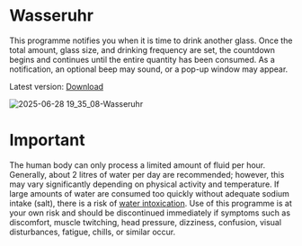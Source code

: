 # Wasseruhr
This programme notifies you when it is time to drink another glass. Once the total amount, glass size, and drinking frequency are set, the countdown begins and continues until the entire quantity has been consumed. As a notification, an optional beep may sound, or a pop-up window may appear.

Latest version: [Download](https://github.com/Alsweider/Wasseruhr/releases/latest)

![2025-06-28 19_35_08-Wasseruhr](https://github.com/user-attachments/assets/7584fbea-a575-405e-b663-c3ae1dbbab0b)

# Important

The human body can only process a limited amount of fluid per hour. Generally, about 2 litres of water per day are recommended; however, this may vary significantly depending on physical activity and temperature. If large amounts of water are consumed too quickly without adequate sodium intake (salt), there is a risk of [water intoxication](https://en.wikipedia.org/wiki/Water_intoxication).
Use of this programme is at your own risk and should be discontinued immediately if symptoms such as discomfort, muscle twitching, head pressure, dizziness, confusion, visual disturbances, fatigue, chills, or similar occur.
